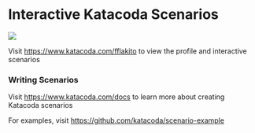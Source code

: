 # Interactive Katacoda Scenarios

[![](http://shields.katacoda.com/katacoda/fflakito/count.svg)](https://www.katacoda.com/fflakito "Get your profile on Katacoda.com")

Visit https://www.katacoda.com/fflakito to view the profile and interactive scenarios

### Writing Scenarios
Visit https://www.katacoda.com/docs to learn more about creating Katacoda scenarios

For examples, visit https://github.com/katacoda/scenario-example
